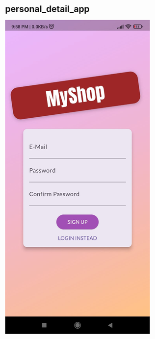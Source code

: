 # personal_detail_app

![logo](https://github.com/kartikpachori/PersonalExpensesApp/blob/main/assests/images/Pick1.jpg "Width: 200px, Height: 500px")
